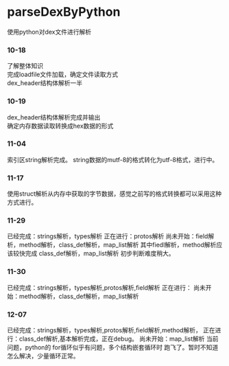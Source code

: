 # parseDexByPython
 使用python对dex文件进行解析  
### 10-18  
 了解整体知识  
 完成loadfile文件加载，确定文件读取方式  
 dex_header结构体解析一半  
### 10-19  
 dex_header结构体解析完成并输出  
 确定内存数据读取转换成hex数据的形式  
### 11-04
 索引区string解析完成。
 string数据的mutf-8的格式转化为utf-8格式，进行中。
### 11-17
 使用struct解析从内存中获取的字节数据，感觉之前写的格式转换都可以采用这种方式进行。
### 11-29
 已经完成：strings解析，types解析
 正在进行：protos解析
 尚未开始：field解析，method解析，class_def解析，map_list解析
 其中fiedl解析，method解析应该较快完成
 class_def解析，map_list解析 初步判断难度稍大。
### 11-30
 已经完成：strings解析，types解析,protos解析,field解析
 正在进行：
 尚未开始：method解析，class_def解析，map_list解析
### 12-07
 已经完成：strings解析，types解析,protos解析,field解析,method解析，
 正在进行：class_def解析,基本解析完成，正在debug。
 尚未开始：map_list解析
 当前问题，python的 for循环似乎有问题，多个结构嵌套循环时 跑飞了。暂时不知道怎么解决，少量循环正常。
